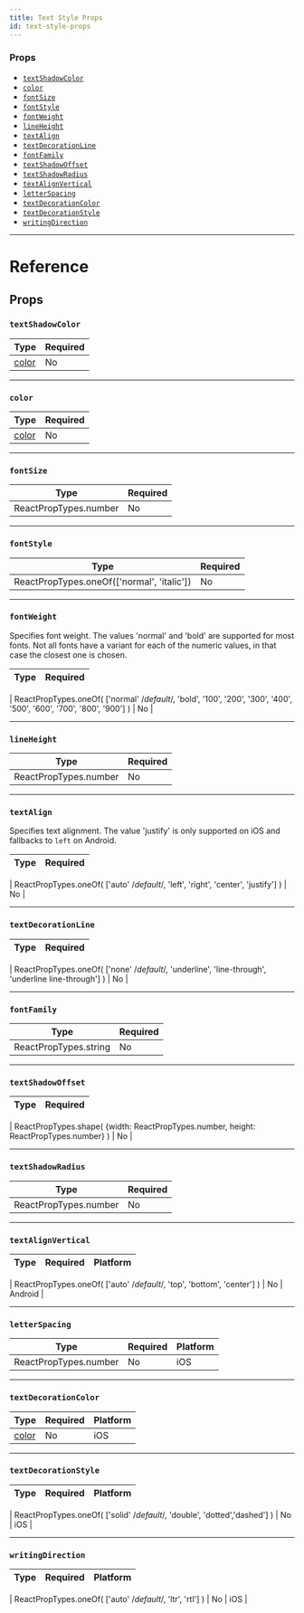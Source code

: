 ```yaml
---
title: Text Style Props
id: text-style-props
---
```


### Props

- [`textShadowColor`](text-style-props.md#textshadowcolor)
- [`color`](text-style-props.md#color)
- [`fontSize`](text-style-props.md#fontsize)
- [`fontStyle`](text-style-props.md#fontstyle)
- [`fontWeight`](text-style-props.md#fontweight)
- [`lineHeight`](text-style-props.md#lineheight)
- [`textAlign`](text-style-props.md#textalign)
- [`textDecorationLine`](text-style-props.md#textdecorationline)
- [`fontFamily`](text-style-props.md#fontfamily)
- [`textShadowOffset`](text-style-props.md#textshadowoffset)
- [`textShadowRadius`](text-style-props.md#textshadowradius)
- [`textAlignVertical`](text-style-props.md#textalignvertical)
- [`letterSpacing`](text-style-props.md#letterspacing)
- [`textDecorationColor`](text-style-props.md#textdecorationcolor)
- [`textDecorationStyle`](text-style-props.md#textdecorationstyle)
- [`writingDirection`](text-style-props.md#writingdirection)

---

# Reference

## Props

### `textShadowColor`

| Type               | Required |
| ------------------ | -------- |
| [color](colors.md) | No       |

---

### `color`

| Type               | Required |
| ------------------ | -------- |
| [color](colors.md) | No       |

---

### `fontSize`

| Type                  | Required |
| --------------------- | -------- |
| ReactPropTypes.number | No       |

---

### `fontStyle`

| Type                                       | Required |
| ------------------------------------------ | -------- |
| ReactPropTypes.oneOf(['normal', 'italic']) | No       |

---

### `fontWeight`

Specifies font weight. The values 'normal' and 'bold' are supported for most fonts. Not all fonts have a variant for each of the numeric values, in that case the closest one is chosen.

| Type | Required |
| ---- | -------- |


| ReactPropTypes.oneOf( ['normal' /*default*/, 'bold', '100', '200', '300', '400', '500', '600', '700', '800', '900'] ) | No |

---

### `lineHeight`

| Type                  | Required |
| --------------------- | -------- |
| ReactPropTypes.number | No       |

---

### `textAlign`

Specifies text alignment. The value 'justify' is only supported on iOS and fallbacks to `left` on Android.

| Type | Required |
| ---- | -------- |


| ReactPropTypes.oneOf( ['auto' /*default*/, 'left', 'right', 'center', 'justify'] ) | No |

---

### `textDecorationLine`

| Type | Required |
| ---- | -------- |


| ReactPropTypes.oneOf( ['none' /*default*/, 'underline', 'line-through', 'underline line-through'] ) | No |

---

### `fontFamily`

| Type                  | Required |
| --------------------- | -------- |
| ReactPropTypes.string | No       |

---

### `textShadowOffset`

| Type | Required |
| ---- | -------- |


| ReactPropTypes.shape( {width: ReactPropTypes.number, height: ReactPropTypes.number} ) | No |

---

### `textShadowRadius`

| Type                  | Required |
| --------------------- | -------- |
| ReactPropTypes.number | No       |

---

### `textAlignVertical`

| Type | Required | Platform |
| ---- | -------- | -------- |


| ReactPropTypes.oneOf( ['auto' /*default*/, 'top', 'bottom', 'center'] ) | No | Android |

---

### `letterSpacing`

| Type                  | Required | Platform |
| --------------------- | -------- | -------- |
| ReactPropTypes.number | No       | iOS      |

---

### `textDecorationColor`

| Type               | Required | Platform |
| ------------------ | -------- | -------- |
| [color](colors.md) | No       | iOS      |

---

### `textDecorationStyle`

| Type | Required | Platform |
| ---- | -------- | -------- |


| ReactPropTypes.oneOf( ['solid' /*default*/, 'double', 'dotted','dashed'] ) | No | iOS |

---

### `writingDirection`

| Type | Required | Platform |
| ---- | -------- | -------- |


| ReactPropTypes.oneOf( ['auto' /*default*/, 'ltr', 'rtl'] ) | No | iOS |
